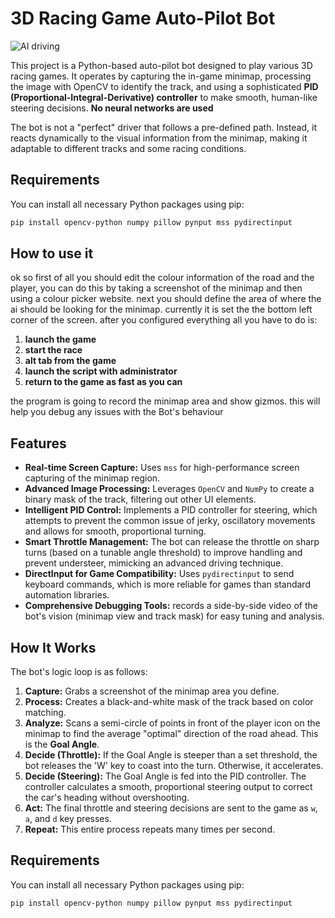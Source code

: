 # 3D Racing Game Auto-Pilot Bot


![AI driving](https://github.com/user-attachments/assets/ed49c35f-2501-49f5-9f59-3d97ed267be4)



This project is a Python-based auto-pilot bot designed to play various 3D racing games. It operates by capturing the in-game minimap, processing the image with OpenCV to identify the track, and using a sophisticated **PID (Proportional-Integral-Derivative) controller** to make smooth, human-like steering decisions. **No neural networks are used**

The bot is not a "perfect" driver that follows a pre-defined path. Instead, it reacts dynamically to the visual information from the minimap, making it adaptable to different tracks and some racing conditions.
## Requirements

You can install all necessary Python packages using pip:

```bash
pip install opencv-python numpy pillow pynput mss pydirectinput
```
## How to use it
ok so first of all you should edit the colour information of the road and the player, you can do this by taking a screenshot of the minimap and then using a colour picker website. next you should define the area of where the ai should be looking for the minimap. currently it is set the the bottom left corner of the screen. after you configured everything all you have to do is:
1. **launch the game**
2. **start the race**
3. **alt tab from the game**
4. **launch the script with administrator**
5. **return to the game as fast as you can**

the program is going to record the minimap area and show gizmos. this will help you debug any issues with the Bot's behaviour

## Features

- **Real-time Screen Capture:** Uses `mss` for high-performance screen capturing of the minimap region.
- **Advanced Image Processing:** Leverages `OpenCV` and `NumPy` to create a binary mask of the track, filtering out other UI elements.
- **Intelligent PID Control:** Implements a PID controller for steering, which attempts to prevent the common issue of jerky, oscillatory movements and allows for smooth, proportional turning.
- **Smart Throttle Management:** The bot can release the throttle on sharp turns (based on a tunable angle threshold) to improve handling and prevent understeer, mimicking an advanced driving technique.
- **DirectInput for Game Compatibility:** Uses `pydirectinput` to send keyboard commands, which is more reliable for games than standard automation libraries.
- **Comprehensive Debugging Tools:** records a side-by-side video of the bot's vision (minimap view and track mask) for easy tuning and analysis.

## How It Works

The bot's logic loop is as follows:

1.  **Capture:** Grabs a screenshot of the minimap area you define.
2.  **Process:** Creates a black-and-white mask of the track based on color matching.
3.  **Analyze:** Scans a semi-circle of points in front of the player icon on the minimap to find the average "optimal" direction of the road ahead. This is the **Goal Angle**.
4.  **Decide (Throttle):** If the Goal Angle is steeper than a set threshold, the bot releases the 'W' key to coast into the turn. Otherwise, it accelerates.
5.  **Decide (Steering):** The Goal Angle is fed into the PID controller. The controller calculates a smooth, proportional steering output to correct the car's heading without overshooting.
6.  **Act:** The final throttle and steering decisions are sent to the game as `w`, `a`, and `d` key presses.
7.  **Repeat:** This entire process repeats many times per second.


## Requirements

You can install all necessary Python packages using pip:

```bash
pip install opencv-python numpy pillow pynput mss pydirectinput
